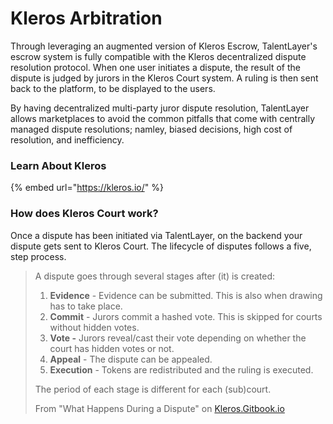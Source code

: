 # Kleros Arbitration

Through leveraging an augmented version of Kleros Escrow, TalentLayer's escrow system is fully compatible with the Kleros decentralized dispute resolution protocol. When one user initiates a dispute, the result of the dispute is judged by jurors in the Kleros Court system. A ruling is then sent back to the platform, to be displayed to the users.

By having decentralized multi-party juror dispute resolution, TalentLayer allows marketplaces to avoid the common pitfalls that come with centrally managed dispute resolutions; namley, biased decisions, high cost of resolution, and inefficiency.

### Learn About Kleros

{% embed url="https://kleros.io/" %}

### How does Kleros Court work?

Once a dispute has been initiated via TalentLayer, on the backend your dispute gets sent to Kleros Court. The lifecycle of disputes follows a five, step process.

> A dispute goes through several stages after (it) is created:
>
> 1. **Evidence** - Evidence can be submitted. This is also when drawing has to take place.
> 2. **Commit** - Jurors commit a hashed vote. This is skipped for courts without hidden votes.
> 3. **Vote -** Jurors reveal/cast their vote depending on whether the court has hidden votes or not.
> 4. **Appeal** - The dispute can be appealed.
> 5. **Execution** - Tokens are redistributed and the ruling is executed.
>
> The period of each stage is different for each (sub)court.
>
> From "What Happens During a Dispute" on [Kleros.Gitbook.io](https://kleros.gitbook.io/docs/products/court/what-happens-during-a-dispute)
